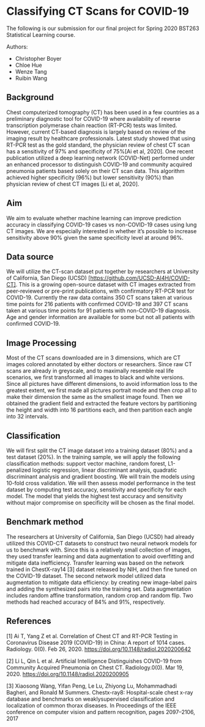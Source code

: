 # Classifying CT Scans for COVID-19
The following is our submission for our final project for Spring 2020 BST263 Statistical Learning course.

Authors: 
  - Christopher Boyer
  - Chloe Hue
  - Wenze Tang
  - Ruibin Wang
  
## Background
Chest computerized tomography (CT) has been used in a few countries as a preliminary diagnostic tool for COVID-19 where availability of reverse transcription polymerase chain reaction (RT-PCR) tests was limited. However, current CT-based diagnosis is largely based on review of the imaging result by healthcare professionals. Latest study showed that using RT-PCR test as the gold standard, the physician review of chest CT scan has a sensitivity of 97% and specificity of 75%[Ai et al, 2020]. One recent publication utilized a deep learning network (COVID-Net) performed under an enhanced processor to distinguish COVID-19 and community acquired pneumonia patients based solely on their CT scan data. This algorithm achieved higher specificity (96%) but lower sensitivity (90%) than physician review of chest CT images [Li et al, 2020]. 

## Aim
We aim to evaluate whether machine learning can improve prediction accuracy in classifying COVID-19 cases vs non-COVID-19 cases using lung CT images. We are especially interested in whether it’s possible to increase sensitivity above 90% given the same specificity level at around 96%.    

## Data source
We will utilize the CT-scan dataset put together by researchers at University of California, San Diego (UCSD) [https://github.com/UCSD-AI4H/COVID-CT]. This is a growing open-source dataset with CT images extracted from peer-reviewed or pre-print publications, with confirmatory RT-PCR test for COVID-19.  Currently the raw data contains 350 CT scans taken at various time points for 216 patients with confirmed COVID-19 and 397 CT scans taken at various time points for 91 patients with non-COVID-19 diagnosis. Age and gender information are available for some but not all patients with confirmed COVID-19. 

## Image Processing 
Most of the CT scans downloaded are in 3 dimensions, which are CT images colored annotated by either doctors or researchers. Since raw CT scans are already in greyscale, and to maximally resemble real life scenarios, we first transformed all images to black and white versions. Since all pictures have different dimensions, to avoid information loss to the greatest extent, we first made all pictures portrait mode and then crop all to make their dimension the same as the smallest image found. Then we obtained the gradient field and extracted the feature vectors by partitioning the height and width into 16 partitions each, and then partition each angle into 32 intervals. 	

## Classification
We will first split the CT image dataset into a training dataset (80%) and a test dataset (20%). In the training sample, we will apply the following classification methods: support vector machine, random forest, L1-penalized logistic regression, linear discriminant analysis, quadratic discriminant analysis and gradient boosting. We will train the models using 10-fold cross validation. We will then assess model performance in the test dataset by computing test accuracy, sensitivity and specificity for each model. The model that yields the highest test accuracy and sensitivity without major compromise on specificity will be chosen as the final model. 	

## Benchmark method
 
The researchers at University of California, San Diego (UCSD) had already utilized this COVID-CT datasets to construct two neural network models for us to benchmark with. Since this is a relatively small collection of images, they used transfer learning and data augmentation to avoid overfitting and mitigate data inefficiency. Transfer learning was based on the network trained in ChestX-ray14 [3] dataset released by NIH, and then fine tuned on the COVID-19 dataset. The second network model utilized data augmentation to mitigate data efficiency: by creating new image-label pairs and adding the synthesized pairs into the training set. Data augmentation includes random affine transformation, random crop and random flip. Two methods had reached accuracy of 84% and 91%, respectively.
 
 
## References 
 [1] Ai T, Yang Z et al. Correlation of Chest CT and RT-PCR Testing in Coronavirus Disease 2019 (COVID-19) in China: A report of 1014 cases. Radiology. 0(0). Feb 26, 2020. https://doi.org/10.1148/radiol.2020200642

 [2] Li L, Qin L et al. Artificial Intelligence Distinguishes COVID-19 from Community Acquired Pneumonia on Chest CT. Radiology.0(0). Mar 19, 2020. https://doi.org/10.1148/radiol.2020200905
 
 [3] Xiaosong Wang, Yifan Peng, Le Lu, Zhiyong Lu, Mohammadhadi Bagheri, and Ronald M Summers. Chestx-ray8: Hospital-scale chest x-ray database and benchmarks on weaklysupervised classification and localization of common thorax diseases. In Proceedings of the IEEE conference on computer vision and pattern recognition, pages 2097–2106, 2017
